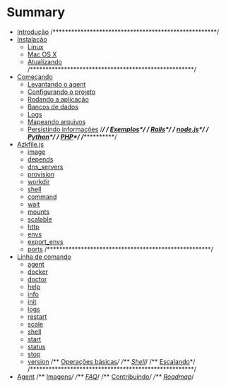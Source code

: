 # Summary

* [Introdução](README.md)
/*****************************************************/
* [Instalação](installation/README.md)
   * [Linux](installation/linux.md)
   * [Mac OS X](installation/mac_os_x.md)
   * [Atualizando](installation/upgrading.md)
/*****************************************************/
* [Começando](getting-started/README.md)
   * [Levantando o agent](getting-started/starting-agent.md)
   * [Configurando o projeto](getting-started/configs-project.md)
   * [Rodando a aplicação](getting-started/running-application.md)
   * [Bancos de dados](getting-started/database.md)
   * [Logs](getting-started/logs.md)
   * [Mapeando arquivos](getting-started/mounts-files.md)
   * [Persistindo informações](getting-started/persisting-data.md)
/*****************************************************/
/** [Exemplos](exemplos/README.md)*/
   /** [Rails](exemplos/rails.md)*/
   /** [node.js](exemplos/nodejs.md)*/
   /** [Python](exemplos/python.md)*/
   /** [PHP](exemplos/php.md)*/
/*****************************************************/
* [Azkfile.js](azkfilejs/README.md)
   * [image](azkfilejs/image.md)
   * [depends](azkfilejs/depends.md)
   * [dns_servers](azkfilejs/dns_servers.md)
   * [provision](azkfilejs/provision.md)
   * [workdir](azkfilejs/workdir.md)
   * [shell](azkfilejs/shell.md)
   * [command](azkfilejs/command.md)
   * [wait](azkfilejs/wait.md)
   * [mounts](azkfilejs/mounts.md)
   * [scalable](azkfilejs/scalable.md)
   * [http](azkfilejs/http.md)
   * [envs](azkfilejs/envs.md)
   * [export_envs](azkfilejs/export_envs.md)
   * [ports](azkfilejs/ports.md)
/*****************************************************/
* [Linha de comando](command-line/README.md)
   * [agent](command-line/agent.md)
   * [docker](command-line/docker.md)
   * [doctor](command-line/doctor.md)
   * [help](command-line/help.md)
   * [info](command-line/info.md)
   * [init](command-line/init.md)
   * [logs](command-line/logs.md)
   * [restart](command-line/restart.md)
   * [scale](command-line/scale.md)
   * [shell](command-line/shell.md)
   * [start](command-line/start.md)
   * [status](command-line/status.md)
   * [stop](command-line/stop.md)
   * [version](command-line/version.md)
   /** [Operações básicas](azkfilejs/basic.md)*/
   /** [Shell](azkfilejs/shell.md)*/
   /** [Escalando](azkfilejs/escalando.md)*/
/*****************************************************/
* [Agent](agent/README.md)
/** [Imagens](images/README.md)*/
/** [FAQ](faq/README.md)*/
/** [Contribuíndo](contributing/README.md)*/
/** [Roadmap](roadmap/README.md)*/
